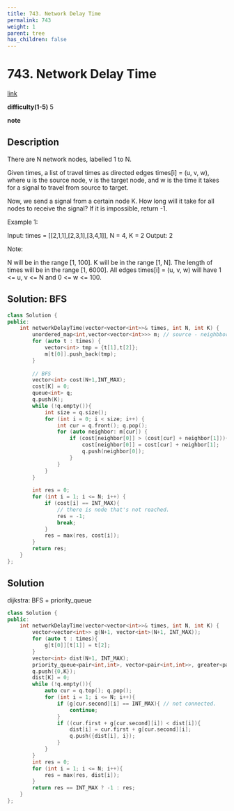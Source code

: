 ```yaml
---
title: 743. Network Delay Time
permalink: 743
weight: 1
parent: tree
has_children: false
---
```

# 743. Network Delay Time
[link](https://leetcode.com/problems/network-delay-time/)

**difficulty(1-5)**
5

**note**

## Description
There are N network nodes, labelled 1 to N.

Given times, a list of travel times as directed edges times[i] = (u, v, w), where u is the source node, v is the target node, and w is the time it takes for a signal to travel from source to target.

Now, we send a signal from a certain node K. How long will it take for all nodes to receive the signal? If it is impossible, return -1.

 

Example 1:



Input: times = [[2,1,1],[2,3,1],[3,4,1]], N = 4, K = 2
Output: 2
 

Note:

N will be in the range [1, 100].
K will be in the range [1, N].
The length of times will be in the range [1, 6000].
All edges times[i] = (u, v, w) will have 1 <= u, v <= N and 0 <= w <= 100.

## Solution: BFS
```c++
class Solution {
public:
    int networkDelayTime(vector<vector<int>>& times, int N, int K) {
        unordered_map<int,vector<vector<int>>> m; // source - neighbbor+cost
        for (auto t : times) {
            vector<int> tmp = {t[1],t[2]};
            m[t[0]].push_back(tmp);
        }
        
        // BFS
        vector<int> cost(N+1,INT_MAX);
        cost[K] = 0;
        queue<int> q;
        q.push(K);
        while (!q.empty()){
            int size = q.size();
            for (int i = 0; i < size; i++) {
                int cur = q.front(); q.pop();
                for (auto neighbor: m[cur]) {
                    if (cost[neighbor[0]] > (cost[cur] + neighbor[1])){
                        cost[neighbor[0]] = cost[cur] + neighbor[1];
                        q.push(neighbor[0]);
                    }
                }
            }
        }
        
        int res = 0;
        for (int i = 1; i <= N; i++) {
            if (cost[i] == INT_MAX){
                // there is node that's not reached.
                res = -1;
                break;
            }
            res = max(res, cost[i]);
        }
        return res;
    }
};
```

## Solution
dijkstra: BFS + priority_queue
```c++
class Solution {
public:
    int networkDelayTime(vector<vector<int>>& times, int N, int K) {
        vector<vector<int>> g(N+1, vector<int>(N+1, INT_MAX));
        for (auto t : times){
            g[t[0]][t[1]] = t[2];
        }
        vector<int> dist(N+1, INT_MAX);
        priority_queue<pair<int,int>, vector<pair<int,int>>, greater<pair<int,int>>> q;
        q.push({0,K});
        dist[K] = 0;
        while (!q.empty()){
            auto cur = q.top(); q.pop();
            for (int i = 1; i <= N; i++){
                if (g[cur.second][i] == INT_MAX){ // not connected.
                    continue; 
                }
                if ((cur.first + g[cur.second][i]) < dist[i]){
                    dist[i] = cur.first + g[cur.second][i];
                    q.push({dist[i], i});
                }
            }
        }
        int res = 0;
        for (int i = 1; i <= N; i++){
            res = max(res, dist[i]);
        }
        return res == INT_MAX ? -1 : res;
    }
};
```